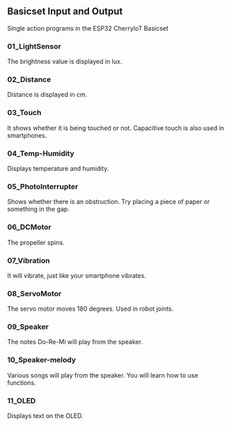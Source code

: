 ## Basicset Input and Output

Single action programs in the ESP32 CherryIoT Basicset

### 01_LightSensor

The brightness value is displayed in lux.

### 02_Distance

Distance is displayed in cm.

### 03_Touch

It shows whether it is being touched or not.
Capacitive touch is also used in smartphones.

### 04_Temp-Humidity

Displays temperature and humidity.

### 05_PhotoInterrupter

Shows whether there is an obstruction.
Try placing a piece of paper or something in the gap.

### 06_DCMotor

The propeller spins.

### 07_Vibration

It will vibrate, just like your smartphone vibrates.

### 08_ServoMotor

The servo motor moves 180 degrees.
Used in robot joints.

### 09_Speaker

The notes Do-Re-Mi will play from the speaker.

### 10_Speaker-melody

Various songs will play from the speaker.
You will learn how to use functions.

### 11_OLED

Displays text on the OLED.